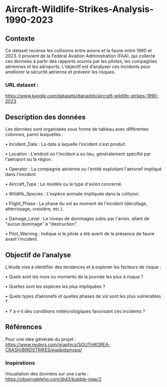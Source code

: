 # Aircraft-Wildlife-Strikes-Analysis-1990-2023
## Contexte
Ce dataset recense les collisions entre avions et la faune entre 1990 et 2023. Il provient de la Federal Aviation Administration (FAA), qui collecte ces données à partir des rapports soumis par les pilotes, les compagnies aériennes et les aéroports. L’objectif est d’analyser ces incidents pour améliorer la sécurité aérienne et prévenir les risques.
### URL dataset : 
https://www.kaggle.com/datasets/dianaddx/aircraft-wildlife-strikes-1990-2023

## Description des données
Les données sont organisées sous forme de tableau avec différentes colonnes, parmi lesquelles :

• Incident_Date : La date à laquelle l'incident s'est produit.

• Location : L'endroit où l'incident a eu lieu, généralement spécifié par l'aéroport ou la région.

• Operator : La compagnie aérienne ou l'entité exploitant l'aéronef impliqué dans l'incident.

• Aircraft_Type : Le modèle ou le type d'avion concerné.

• Wildlife_Species : L'espèce animale impliquée dans la collision.

• Flight_Phase : La phase du vol au moment de l'incident (décollage, atterrissage, croisière, etc.).

• Damage_Level : Le niveau de dommages subis par l'avion, allant de "aucun dommage" à "destruction".

• Pilot_Warning : Indique si le pilote a été averti de la présence de faune avant l'incident.
  
## Objectif de l’analyse
L’étude vise à identifier des tendances et à explorer les facteurs de risque :

• Quels sont les mois ou moments de la journée les plus à risque ?

• Quelles sont les espèces les plus impliquées ?

• Quels types d’aéronefs et quelles phases de vol sont les plus vulnérables ?

• Y a-t-il des conditions météorologiques favorisant ces incidents ?
  
## Références
Pour une idée générale du projet : https://www.reuters.com/graphics/SOUTHKOREA-CRASH/BIRDSTRIKES/egpbjdamxpq/

### Inspirations
Visualiation des données sur une carte : https://observablehq.com/@d3/bubble-map/2
